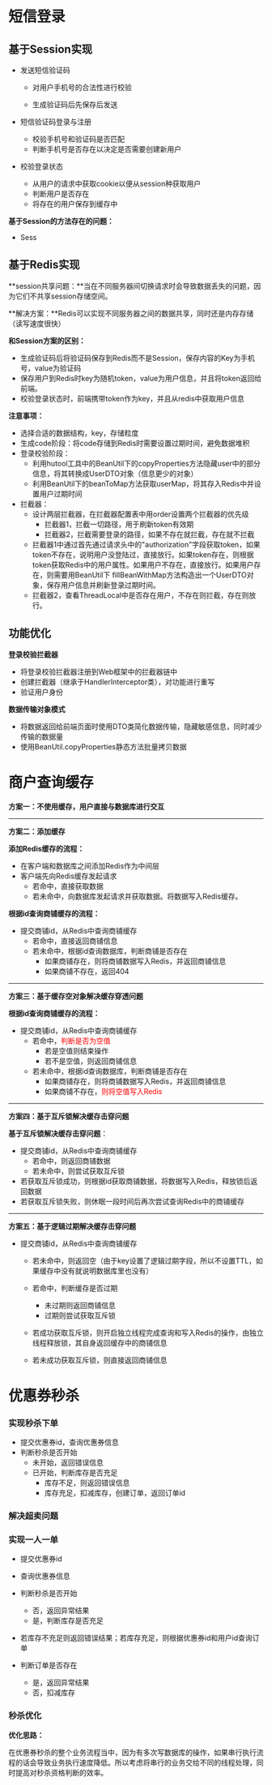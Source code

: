 # 短信登录





## 基于Session实现

+ 发送短信验证码
  + 对用户手机号的合法性进行校验

  + 生成验证码后先保存后发送

    

+ 短信验证码登录与注册

  + 校验手机号和验证码是否匹配
  + 判断手机号是否存在以决定是否需要创建新用户

  

+ 校验登录状态

  + 从用户的请求中获取cookie以便从session种获取用户
  + 判断用户是否存在
  + 将存在的用户保存到缓存中



**基于Session的方法存在的问题：**

+ Sess

## 基于Redis实现

**session共享问题：**当在不同服务器间切换请求时会导致数据丢失的问题，因为它们不共享session存储空间。

**解决方案：**Redis可以实现不同服务器之间的数据共享，同时还是内存存储（读写速度很快）



**和Session方案的区别：**

+ 生成验证码后将验证码保存到Redis而不是Session，保存内容的Key为手机号，value为验证码
+ 保存用户到Redis时key为随机token，value为用户信息，并且将token返回给前端。
+ 校验登录状态时，前端携带token作为key，并且从redis中获取用户信息



**注意事项：**

+ 选择合适的数据结构，key，存储粒度
+ 生成code阶段：将code存储到Redis时需要设置过期时间，避免数据堆积
+ 登录校验阶段：
  + 利用hutool工具中的BeanUtil下的copyProperties方法隐藏user中的部分信息，将其转换成UserDTO对象（信息更少的对象）
  + 利用BeanUtil下的beanToMap方法获取userMap，将其存入Redis中并设置用户过期时间
+ 拦截器：
  + 设计两层拦截器，在拦截器配置表中用order设置两个拦截器的优先级
    + 拦截器1，拦截一切路径，用于刷新token有效期
    + 拦截器2，拦截需要登录的路径，如果不存在就拦截，存在就不拦截
  + 拦截器1中通过首先通过请求头中的"authorization"字段获取token，如果token不存在，说明用户没登陆过，直接放行。如果token存在，则根据token获取Redis中的用户属性。如果用户不存在，直接放行。如果用户存在，则需要用BeanUtil下 fillBeanWithMap方法构造出一个UserDTO对象，保存用户信息并刷新登录过期时间。
  + 拦截器2，查看ThreadLocal中是否存在用户，不存在则拦截，存在则放行。



## 功能优化

**登录校验拦截器**

+ 将登录校验拦截器注册到Web框架中的拦截器链中
+ 创建拦截器（继承于HandlerInterceptor类），对功能进行重写
+ 验证用户身份



**数据传输对象模式**

+ 将数据返回给前端页面时使用DTO类简化数据传输，隐藏敏感信息，同时减少传输的数据量
+ 使用BeanUtil.copyProperties静态方法批量拷贝数据



# 商户查询缓存

**方案一：不使用缓存，用户直接与数据库进行交互**

--------------

**方案二：添加缓存**

**添加Redis缓存的流程：**

+ 在客户端和数据库之间添加Redis作为中间层
+ 客户端先向Redis缓存发起请求
  + 若命中，直接获取数据
  + 若未命中，向数据库发起请求并获取数据。将数据写入Redis缓存。

**根据id查询商铺缓存的流程：**

+ 提交商铺id，从Redis中查询商铺缓存
  + 若命中，直接返回商铺信息
  + 若未命中，根据id查询数据库，判断商铺是否存在
    + 如果商铺存在，则将商铺数据写入Redis，并返回商铺信息
    + 如果商铺不存在，返回404

-----------------

**方案三：基于缓存空对象解决缓存穿透问题**

**根据id查询商铺缓存的流程：**

- 提交商铺id，从Redis中查询商铺缓存
  - 若命中，<font color=red>判断是否为空值</font>
    - 若是空值则结束操作
    - 若不是空值，则返回商铺信息
  - 若未命中，根据id查询数据库，判断商铺是否存在
    - 如果商铺存在，则将商铺数据写入Redis，并返回商铺信息
    - 如果商铺不存在，<font color=red>则将空值写入Redis</font>

---------------------

**方案四：基于互斥锁解决缓存击穿问题**

**基于互斥锁解决缓存击穿问题**：

+ 提交商铺id，从Redis中查询商铺缓存
  + 若命中，则返回商铺数据
  + 若未命中，则尝试获取互斥锁
+ 若获取互斥锁成功，则根据id获取商铺数据，将数据写入Redis，释放锁后返回数据
+ 若获取互斥锁失败，则休眠一段时间后再次尝试查询Redis中的商铺缓存

-----------------------

**方案五：基于逻辑过期解决缓存击穿问题**

+ 提交商铺id，从Redis中查询商铺缓存

  + 若未命中，则返回空（由于key设置了逻辑过期字段，所以不设置TTL，如果缓存中没有就说明数据库里也没有）

  + 若命中，判断缓存是否过期

    + 未过期则返回商铺信息
    + 过期则尝试获取互斥锁

  + 若成功获取互斥锁，则开启独立线程完成查询和写入Redis的操作，由独立线程释放锁，其自身返回缓存中的商铺信息

  + 若未成功获取互斥锁，则直接返回商铺信息



# 优惠券秒杀

### 实现秒杀下单

+ 提交优惠券id，查询优惠券信息
+ 判断秒杀是否开始
  + 未开始，返回错误信息
  + 已开始，判断库存是否充足
    + 库存不足，则返回错误信息
    + 库存充足，扣减库存，创建订单，返回订单id





### 解决超卖问题

### 实现一人一单

+ 提交优惠券id

+ 查询优惠券信息

+ 判断秒杀是否开始

  + 否，返回异常结果
  + 是，判断库存是否充足

+ 若库存不充足则返回错误结果；若库存充足，则根据优惠券id和用户id查询订单

+ 判断订单是否存在

  + 是，返回异常结果
  + 否，扣减库存

  

### 秒杀优化

**优化思路：**

在优惠券秒杀的整个业务流程当中，因为有多次写数据库的操作，如果串行执行流程的话会导致业务执行速度降低。所以考虑将串行的业务交给不同的线程处理，同时提高对秒杀资格判断的效率。

